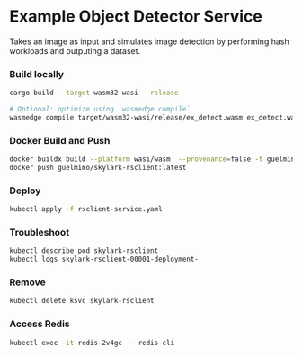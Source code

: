 # Example Object Detector Service
Takes an image as input and simulates image detection by performing hash workloads and outputing a dataset.

### Build locally
```bash
cargo build --target wasm32-wasi --release

# Optional: optimize using `wasmedge compile`
wasmedge compile target/wasm32-wasi/release/ex_detect.wasm ex_detect.wasm
```
### Docker Build and Push
```bash
docker buildx build --platform wasi/wasm  --provenance=false -t guelmino/skylark-rsclient:latest .
docker push guelmino/skylark-rsclient:latest
```
### Deploy
```bash
kubectl apply -f rsclient-service.yaml
```
### Troubleshoot
```bash
kubectl describe pod skylark-rsclient
kubectl logs skylark-rsclient-00001-deployment-
```
### Remove
```bash
kubectl delete ksvc skylark-rsclient
```
### Access Redis
```bash
kubectl exec -it redis-2v4gc -- redis-cli
```



